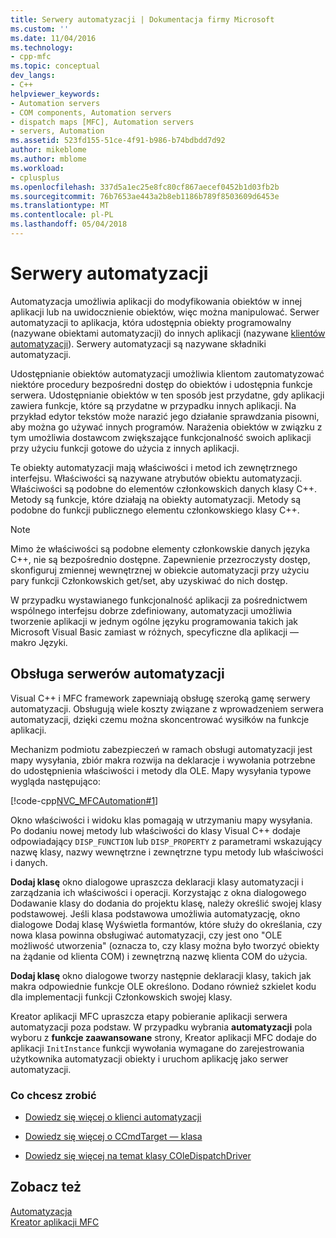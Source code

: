 ```yaml
---
title: Serwery automatyzacji | Dokumentacja firmy Microsoft
ms.custom: ''
ms.date: 11/04/2016
ms.technology:
- cpp-mfc
ms.topic: conceptual
dev_langs:
- C++
helpviewer_keywords:
- Automation servers
- COM components, Automation servers
- dispatch maps [MFC], Automation servers
- servers, Automation
ms.assetid: 523fd155-51ce-4f91-b986-b74bdbdd7d92
author: mikeblome
ms.author: mblome
ms.workload:
- cplusplus
ms.openlocfilehash: 337d5a1ec25e8fc80cf867aecef0452b1d03fb2b
ms.sourcegitcommit: 76b7653ae443a2b8eb1186b789f8503609d6453e
ms.translationtype: MT
ms.contentlocale: pl-PL
ms.lasthandoff: 05/04/2018
---
```

# <a name="automation-servers"></a>Serwery automatyzacji
Automatyzacja umożliwia aplikacji do modyfikowania obiektów w innej aplikacji lub na uwidocznienie obiektów, więc można manipulować. Serwer automatyzacji to aplikacja, która udostępnia obiekty programowalny (nazywane obiektami automatyzacji) do innych aplikacji (nazywane [klientów automatyzacji](../mfc/automation-clients.md)). Serwery automatyzacji są nazywane składniki automatyzacji.  
  
 Udostępnianie obiektów automatyzacji umożliwia klientom zautomatyzować niektóre procedury bezpośredni dostęp do obiektów i udostępnia funkcje serwera. Udostępnianie obiektów w ten sposób jest przydatne, gdy aplikacji zawiera funkcje, które są przydatne w przypadku innych aplikacji. Na przykład edytor tekstów może narazić jego działanie sprawdzania pisowni, aby można go używać innych programów. Narażenia obiektów w związku z tym umożliwia dostawcom zwiększające funkcjonalność swoich aplikacji przy użyciu funkcji gotowe do użycia z innych aplikacji.  
  
 Te obiekty automatyzacji mają właściwości i metod ich zewnętrznego interfejsu. Właściwości są nazywane atrybutów obiektu automatyzacji. Właściwości są podobne do elementów członkowskich danych klasy C++. Metody są funkcje, które działają na obiekty automatyzacji. Metody są podobne do funkcji publicznego elementu członkowskiego klasy C++.  
  
> [!NOTE]
>  Mimo że właściwości są podobne elementy członkowskie danych języka C++, nie są bezpośrednio dostępne. Zapewnienie przezroczysty dostęp, skonfiguruj zmiennej wewnętrznej w obiekcie automatyzacji przy użyciu pary funkcji Członkowskich get/set, aby uzyskiwać do nich dostęp.  
  
 W przypadku wystawianego funkcjonalność aplikacji za pośrednictwem wspólnego interfejsu dobrze zdefiniowany, automatyzacji umożliwia tworzenie aplikacji w jednym ogólne języku programowania takich jak Microsoft Visual Basic zamiast w różnych, specyficzne dla aplikacji — makro Języki.  
  
##  <a name="_core_support_for_automation_servers"></a> Obsługa serwerów automatyzacji  
 Visual C++ i MFC framework zapewniają obsługę szeroką gamę serwery automatyzacji. Obsługują wiele koszty związane z wprowadzeniem serwera automatyzacji, dzięki czemu można skoncentrować wysiłków na funkcje aplikacji.  
  
 Mechanizm podmiotu zabezpieczeń w ramach obsługi automatyzacji jest mapy wysyłania, zbiór makra rozwija na deklaracje i wywołania potrzebne do udostępnienia właściwości i metody dla OLE. Mapy wysyłania typowe wygląda następująco:  
  
 [!code-cpp[NVC_MFCAutomation#1](../mfc/codesnippet/cpp/automation-servers_1.cpp)]  
  
 Okno właściwości i widoku klas pomagają w utrzymaniu mapy wysyłania. Po dodaniu nowej metody lub właściwości do klasy Visual C++ dodaje odpowiadający `DISP_FUNCTION` lub `DISP_PROPERTY` z parametrami wskazujący nazwę klasy, nazwy wewnętrzne i zewnętrzne typu metody lub właściwości i danych.  
  
 **Dodaj klasę** okno dialogowe upraszcza deklaracji klasy automatyzacji i zarządzania ich właściwości i operacji. Korzystając z okna dialogowego Dodawanie klasy do dodania do projektu klasę, należy określić swojej klasy podstawowej. Jeśli klasa podstawowa umożliwia automatyzację, okno dialogowe Dodaj klasę Wyświetla formantów, które służy do określania, czy nowa klasa powinna obsługiwać automatyzacji, czy jest ono "OLE możliwość utworzenia" (oznacza to, czy klasy można było tworzyć obiekty na żądanie od klienta COM) i zewnętrzną nazwę klienta COM do użycia.  
  
 **Dodaj klasę** okno dialogowe tworzy następnie deklaracji klasy, takich jak makra odpowiednie funkcje OLE określono. Dodano również szkielet kodu dla implementacji funkcji Członkowskich swojej klasy.  
  
 Kreator aplikacji MFC upraszcza etapy pobieranie aplikacji serwera automatyzacji poza podstaw. W przypadku wybrania **automatyzacji** pola wyboru z **funkcje zaawansowane** strony, Kreator aplikacji MFC dodaje do aplikacji `InitInstance` funkcji wywołania wymagane do zarejestrowania użytkownika automatyzacji obiekty i uruchom aplikację jako serwer automatyzacji.  
  
### <a name="what-do-you-want-to-do"></a>Co chcesz zrobić  
  
-   [Dowiedz się więcej o klienci automatyzacji](../mfc/automation-clients.md)  
  
-   [Dowiedz się więcej o CCmdTarget — klasa](../mfc/reference/ccmdtarget-class.md)  
  
-   [Dowiedz się więcej na temat klasy COleDispatchDriver](../mfc/reference/coledispatchdriver-class.md)  
  
## <a name="see-also"></a>Zobacz też  
 [Automatyzacja](../mfc/automation.md)   
 [Kreator aplikacji MFC](../mfc/reference/mfc-application-wizard.md)

